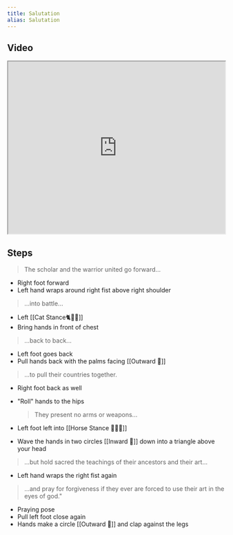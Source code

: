 ```yaml
---
title: Salutation
alias: Salutation
---
```


## Video

<iframe src="https://www.youtube.com/embed/vlEzft4ztiw" width="100%" height="400"></iframe>

## Steps

> The scholar and the warrior united go forward...

- Right foot forward
- Left hand wraps around right fist above right shoulder

> ...into battle...

- Left [[Cat Stance🐈🧍‍♂️]]
- Bring hands in front of chest

> ...back to back...

- Left foot goes back
- Pull hands back with the palms facing [[Outward 🔼]]

> ...to pull their countries together.

- Right foot back as well
- "Roll" hands to the hips

  > They present no arms or weapons...

- Left foot left into [[Horse Stance 🏇🧍‍♂️]]
- Wave the hands in two circles [[Inward 🔽]] down into a triangle above your head

> ...but hold sacred the teachings of their ancestors and their art...

- Left hand wraps the right fist again

> ...and pray for forgiveness if they ever are forced to use their art in the eyes of god."

- Praying pose
- Pull left foot close again
- Hands make a circle [[Outward 🔼]] and clap against the legs
